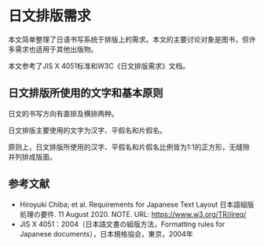 # 日文排版需求

本文简单整理了日语书写系统于排版上的需求。本文的主要讨论对象是图书，但许多需求也适用于其他出版物。

本文参考了JIS X 4051标准和W3C《日文排版需求》文档。

## 日文排版所使用的文字和基本原则

日文的书写方向有直排及横排两种。

日文排版主要使用的文字为汉字、平假名和片假名。

原则上，日文排版所使用的汉字、平假名和片假名比例皆为1:1的正方形，无缝隙并列排成版面。

## 参考文献

* Hiroyuki Chiba; et al. Requirements for Japanese Text Layout 日本語組版処理の要件. 11 August 2020. NOTE. URL: https://www.w3.org/TR/jlreq/
* JIS X 4051：2004（日本語文書の組版方法，Formatting rules for Japanese documents），日本規格協会，東京，2004年
